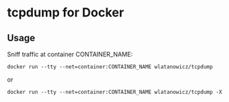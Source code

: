 # tcpdump for Docker

## Usage

Sniff traffic at container CONTAINER_NAME:

```
docker run --tty --net=container:CONTAINER_NAME wlatanowicz/tcpdump
```

or

```
docker run --tty --net=container:CONTAINER_NAME wlatanowicz/tcpdump -X
```
